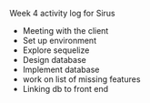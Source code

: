 Week 4 activity log for Sirus
-	Meeting with the client
-	Set up environment
-	Explore sequelize
-	Design database
-	Implement database
-	work on list of missing features
-   Linking db to front end
